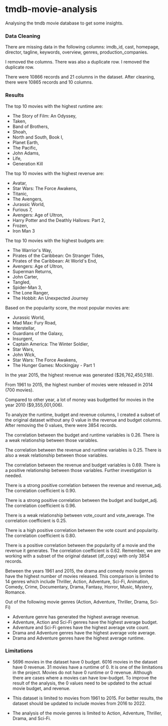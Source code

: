 # tmdb-movie-analysis
Analysing the tmdb movie database to get some insights.

### Data Cleaning

There are missing data in the following columns: imdb_id, cast, homepage, director, tagline, keywords, overview, genres, production_companies.

I removed the columns. There was also a duplicate row. I removed the duplicate row.

There were 10866 records and 21 columns in the dataset. After cleaning, there were 10865 records and 10 columns.

### Results

The top 10 movies with the highest runtime are:
* The Story of Film: An Odyssey,
* Taken,
* Band of Brothers,
* Shoah,
* North and South, Book I,
* Planet Earth,
* The Pacific,
* John Adams,
* Life,
* Generation Kill

The top 10 movies with the highest revenue are:
* Avatar,
* Star Wars: The Force Awakens,
* Titanic,
* The Avengers,
* Jurassic World,
* Furious 7,
* Avengers: Age of Ultron,
* Harry Potter and the Deathly Hallows: Part 2,
* Frozen,
* Iron Man 3

The top 10 movies with the highest budgets are:
* The Warrior's Way,
* Pirates of the Caribbean: On Stranger Tides,
* Pirates of the Caribbean: At World's End,
* Avengers: Age of Ultron,
* Superman Returns,
* John Carter,
* Tangled,
* Spider-Man 3,
* The Lone Ranger,
* The Hobbit: An Unexpected Journey

Based on the popularity score, the most popular movies are:
* Jurassic World,
* Mad Max: Fury Road,
* Interstellar,
* Guardians of the Galaxy,
* Insurgent,
* Captain America: The Winter Soldier,
* Star Wars,
* John Wick,
* Star Wars: The Force Awakens,
* The Hunger Games: Mockingjay - Part 1


In the year 2015, the highest revenue was generated ($26,762,450,518).

From 1961 to 2015, the highest number of movies were released in 2014 (700 movies).

Compared to other year, a lot of money was budgetted for movies in the year 2010 ($9,355,001,006).

To analyze the runtime, budget and revenue columns, I created a subset of the original dataset without any 0 value in the revenue and budget columns. After removing the 0 values, there were 3854 records.

The correlation between the budget and runtime variables is 0.26. There is a weak relationship between those variables.

The correlation between the revenue and runtime variables is 0.25. There is also a weak relationship between those variables.

The correlation between the revenue and budget variables is 0.69. There is a positive relationship between those variables. Further investigation is needed.

There is a strong positive correlation between the revenue and revenue_adj. The correlation coefficient is 0.90.

There is a strong positive correlation between the budget and budget_adj. The correlation coefficient is 0.96.

There is a weak relationship between vote_count and vote_average. The correlation coefficient is 0.25.

There is a high positive correlation between the vote count and popularity. The correlation coefficient is 0.80.

There is a positive correlation between the popularity of a movie and the revenue it generates. The correlation coefficient is 0.62. Remember, we are working with a subset of the original dataset (df_copy) with only 3854 records.

Between the years 1961 and 2015, the drama and comedy movie genres have the highest number of movies released. This comparison is limited to 14 genres which include Thriller, Action, Adventure, Sci-Fi, Animation, Comedy, Crime, Documentary, Drama, Fantasy, Horror, Music, Mystery, Romance.

Out of the following movie genres (Action, Adventure, Thriller, Drama, Sci-Fi)

* Adventure genre has generated the highest average revenue.
* Adventure, Action and Sci-Fi genres have the highest average budget.
* Adventure and Sci-Fi genres have the highest average vote count.
* Drama and Adventure genres have the highest average vote average.
* Drama and Adventure genres have the highest average runtime.


### Limitations

* 5696 movies in the dataset have 0 budget. 6016 movies in the dataset have 0 revenue. 31 movies have a runtime of 0. It is one of the limitations in the project. Movies do not have 0 runtime or 0 revenue. Although there are cases where a movies can have low-budget. To improve the result of the analysis, the 0 values need to be updated to the actual movie budget, and revenue.

* This dataset is limited to movies from 1961 to 2015. For better results, the dataset should be updated to include movies from 2016 to 2022.

* The analysis of the movie genres is limited to Action, Adventure, Thriller, Drama, and Sci-Fi.
